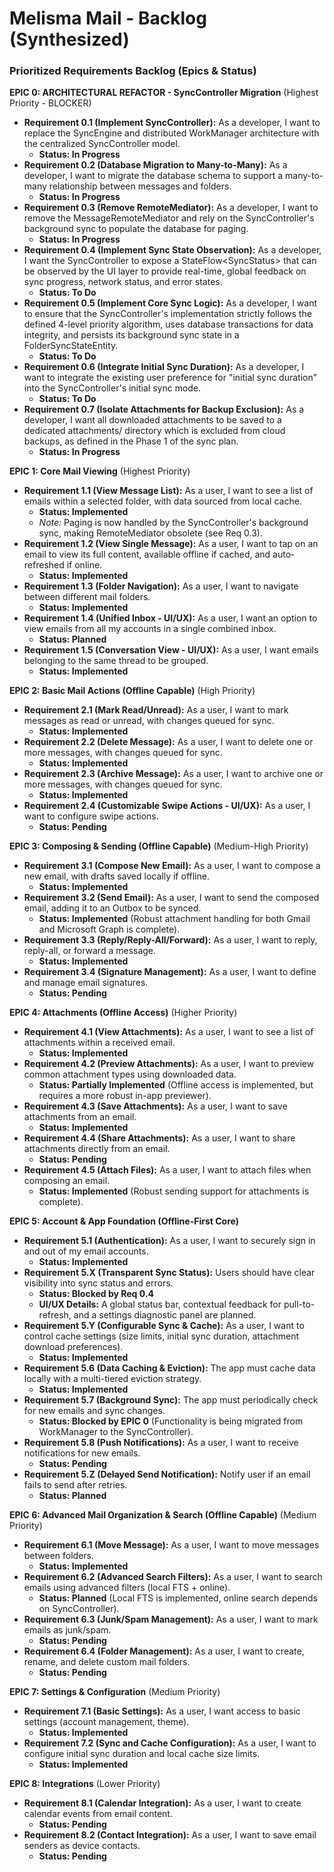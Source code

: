 # **Melisma Mail \- Backlog (Synthesized)**

### **Prioritized Requirements Backlog (Epics & Status)**

**EPIC 0: ARCHITECTURAL REFACTOR \- SyncController Migration** (Highest Priority \- BLOCKER)

* **Requirement 0.1 (Implement SyncController):** As a developer, I want to replace the SyncEngine and distributed WorkManager architecture with the centralized SyncController model.  
  * **Status: In Progress**  
* **Requirement 0.2 (Database Migration to Many-to-Many):** As a developer, I want to migrate the database schema to support a many-to-many relationship between messages and folders.  
  * **Status: In Progress**  
* **Requirement 0.3 (Remove RemoteMediator):** As a developer, I want to remove the MessageRemoteMediator and rely on the SyncController's background sync to populate the database for paging.  
  * **Status: In Progress**  
* **Requirement 0.4 (Implement Sync State Observation):** As a developer, I want the SyncController to expose a StateFlow\<SyncStatus\> that can be observed by the UI layer to provide real-time, global feedback on sync progress, network status, and error states.  
  * **Status: To Do**  
* **Requirement 0.5 (Implement Core Sync Logic):** As a developer, I want to ensure that the SyncController's implementation strictly follows the defined 4-level priority algorithm, uses database transactions for data integrity, and persists its background sync state in a FolderSyncStateEntity.  
  * **Status: To Do**
* **Requirement 0.6 (Integrate Initial Sync Duration):** As a developer, I want to integrate the existing user preference for "initial sync duration" into the SyncController's initial sync mode.
  * **Status: To Do**
* **Requirement 0.7 (Isolate Attachments for Backup Exclusion):** As a developer, I want all downloaded attachments to be saved to a dedicated attachments/ directory which is excluded from cloud backups, as defined in the Phase 1 of the sync plan.
  * **Status: In Progress**

**EPIC 1: Core Mail Viewing** (Highest Priority)

* **Requirement 1.1 (View Message List):** As a user, I want to see a list of emails within a selected folder, with data sourced from local cache.  
  * **Status: Implemented**  
  * *Note:* Paging is now handled by the SyncController's background sync, making RemoteMediator obsolete (see Req 0.3).  
* **Requirement 1.2 (View Single Message):** As a user, I want to tap on an email to view its full content, available offline if cached, and auto-refreshed if online.  
  * **Status: Implemented**  
* **Requirement 1.3 (Folder Navigation):** As a user, I want to navigate between different mail folders.  
  * **Status: Implemented**  
* **Requirement 1.4 (Unified Inbox \- UI/UX):** As a user, I want an option to view emails from all my accounts in a single combined inbox.  
  * **Status: Planned**  
* **Requirement 1.5 (Conversation View \- UI/UX):** As a user, I want emails belonging to the same thread to be grouped.  
  * **Status: Implemented**

**EPIC 2: Basic Mail Actions (Offline Capable)** (High Priority)

* **Requirement 2.1 (Mark Read/Unread):** As a user, I want to mark messages as read or unread, with changes queued for sync.  
  * **Status: Implemented**  
* **Requirement 2.2 (Delete Message):** As a user, I want to delete one or more messages, with changes queued for sync.  
  * **Status: Implemented**  
* **Requirement 2.3 (Archive Message):** As a user, I want to archive one or more messages, with changes queued for sync.  
  * **Status: Implemented**  
* **Requirement 2.4 (Customizable Swipe Actions \- UI/UX):** As a user, I want to configure swipe actions.  
  * **Status: Pending**

**EPIC 3: Composing & Sending (Offline Capable)** (Medium-High Priority)

* **Requirement 3.1 (Compose New Email):** As a user, I want to compose a new email, with drafts saved locally if offline.  
  * **Status: Implemented**  
* **Requirement 3.2 (Send Email):** As a user, I want to send the composed email, adding it to an Outbox to be synced.  
  * **Status: Implemented** (Robust attachment handling for both Gmail and Microsoft Graph is complete).  
* **Requirement 3.3 (Reply/Reply-All/Forward):** As a user, I want to reply, reply-all, or forward a message.  
  * **Status: Implemented**  
* **Requirement 3.4 (Signature Management):** As a user, I want to define and manage email signatures.  
  * **Status: Pending**

**EPIC 4: Attachments (Offline Access)** (Higher Priority)

* **Requirement 4.1 (View Attachments):** As a user, I want to see a list of attachments within a received email.  
  * **Status: Implemented**  
* **Requirement 4.2 (Preview Attachments):** As a user, I want to preview common attachment types using downloaded data.  
  * **Status: Partially Implemented** (Offline access is implemented, but requires a more robust in-app previewer).  
* **Requirement 4.3 (Save Attachments):** As a user, I want to save attachments from an email.  
  * **Status: Implemented**  
* **Requirement 4.4 (Share Attachments):** As a user, I want to share attachments directly from an email.  
  * **Status: Pending**  
* **Requirement 4.5 (Attach Files):** As a user, I want to attach files when composing an email.  
  * **Status: Implemented** (Robust sending support for attachments is complete).

**EPIC 5: Account & App Foundation (Offline-First Core)**

* **Requirement 5.1 (Authentication):** As a user, I want to securely sign in and out of my email accounts.  
  * **Status: Implemented**  
* **Requirement 5.X (Transparent Sync Status):** Users should have clear visibility into sync status and errors.  
  * **Status: Blocked by Req 0.4**  
  * **UI/UX Details:** A global status bar, contextual feedback for pull-to-refresh, and a settings diagnostic panel are planned.  
* **Requirement 5.Y (Configurable Sync & Cache):** As a user, I want to control cache settings (size limits, initial sync duration, attachment download preferences).  
  * **Status: Implemented**  
* **Requirement 5.6 (Data Caching & Eviction):** The app must cache data locally with a multi-tiered eviction strategy.  
  * **Status: Implemented**  
* **Requirement 5.7 (Background Sync):** The app must periodically check for new emails and sync changes.  
  * **Status: Blocked by EPIC 0** (Functionality is being migrated from WorkManager to the SyncController).  
* **Requirement 5.8 (Push Notifications):** As a user, I want to receive notifications for new emails.  
  * **Status: Pending**  
* **Requirement 5.Z (Delayed Send Notification):** Notify user if an email fails to send after retries.  
  * **Status: Planned**

**EPIC 6: Advanced Mail Organization & Search (Offline Capable)** (Medium Priority)

* **Requirement 6.1 (Move Message):** As a user, I want to move messages between folders.  
  * **Status: Implemented**  
* **Requirement 6.2 (Advanced Search Filters):** As a user, I want to search emails using advanced filters (local FTS \+ online).  
  * **Status: Planned** (Local FTS is implemented, online search depends on SyncController).  
* **Requirement 6.3 (Junk/Spam Management):** As a user, I want to mark emails as junk/spam.  
  * **Status: Pending**  
* **Requirement 6.4 (Folder Management):** As a user, I want to create, rename, and delete custom mail folders.  
  * **Status: Pending**

**EPIC 7: Settings & Configuration** (Medium Priority)

* **Requirement 7.1 (Basic Settings):** As a user, I want access to basic settings (account management, theme).  
  * **Status: Implemented**  
* **Requirement 7.2 (Sync and Cache Configuration):** As a user, I want to configure initial sync duration and local cache size limits.  
  * **Status: Implemented**

**EPIC 8: Integrations** (Lower Priority)

* **Requirement 8.1 (Calendar Integration):** As a user, I want to create calendar events from email content.  
  * **Status: Pending**  
* **Requirement 8.2 (Contact Integration):** As a user, I want to save email senders as device contacts.  
  * **Status: Pending**